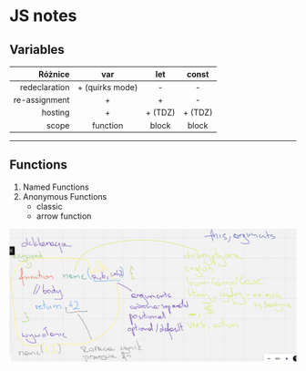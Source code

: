 # JS notes

## Variables

Różnice |       var       | let | const
---: |:---------------:| :---: | :---:
redeclaration | + (quirks mode) | - | -
re-assignment |        +        | + | - 
hosting | + | + (TDZ) | + (TDZ)
scope | function | block | block

---
## Functions

1. Named Functions
2. Anonymous Functions
    - classic
    - arrow function

![functions.png](functions.png)